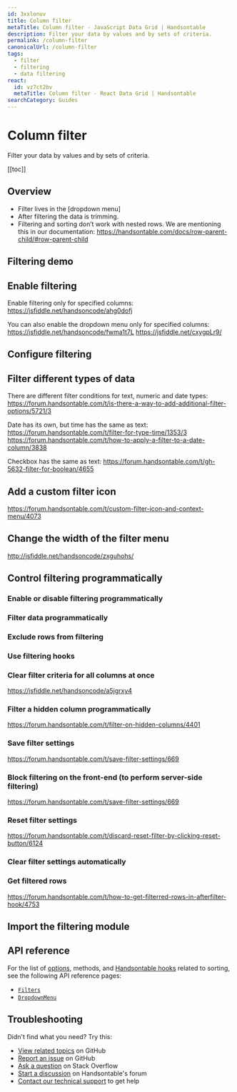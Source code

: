 ```yaml
---
id: 3xxlonuv
title: Column filter
metaTitle: Column filter - JavaScript Data Grid | Handsontable
description: Filter your data by values and by sets of criteria.
permalink: /column-filter
canonicalUrl: /column-filter
tags:
  - filter
  - filtering
  - data filtering
react:
  id: vz7ct2bv
  metaTitle: Column filter - React Data Grid | Handsontable
searchCategory: Guides
---
```


# Column filter

Filter your data by values and by sets of criteria.

[[toc]]

## Overview

- Filter lives in the [dropdown menu]
- After filtering the data is trimming.
- Filtering and sorting don’t work with nested rows. We are mentioning this in our documentation: https://handsontable.com/docs/row-parent-child/#row-parent-child

## Filtering demo

## Enable filtering

Enable filtering only for specified columns: https://jsfiddle.net/handsoncode/ahg0dofj

You can also enable the dropdown menu only for specified columns:
https://jsfiddle.net/handsoncode/fwma1t7L
https://jsfiddle.net/cxygpLr9/

## Configure filtering

## Filter different types of data

There are different filter conditions for text, numeric and date types:
https://forum.handsontable.com/t/is-there-a-way-to-add-additional-filter-options/5721/3

Date has its own, but time has the same as text: https://forum.handsontable.com/t/filter-for-type-time/1353/3
https://forum.handsontable.com/t/how-to-apply-a-filter-to-a-date-column/3838

Checkbox has the same as text: https://forum.handsontable.com/t/gh-5632-filter-for-boolean/4655



## Add a custom filter icon

https://forum.handsontable.com/t/custom-filter-icon-and-context-menu/4073

## Change the width of the filter menu

http://jsfiddle.net/handsoncode/zxguhohs/

## Control filtering programmatically

### Enable or disable filtering programmatically

### Filter data programmatically

### Exclude rows from filtering

### Use filtering hooks

### Clear filter criteria for all columns at once

https://jsfiddle.net/handsoncode/a5jgrxy4

### Filter a hidden column programmatically

https://forum.handsontable.com/t/filter-on-hidden-columns/4401

### Save filter settings

https://forum.handsontable.com/t/save-filter-settings/669

### Block filtering on the front-end (to perform server-side filtering)

https://forum.handsontable.com/t/save-filter-settings/669

### Reset filter settings

https://forum.handsontable.com/t/discard-reset-filter-by-clicking-reset-button/6124

### Clear filter settings automatically

### Get filtered rows

https://forum.handsontable.com/t/how-to-get-filterred-rows-in-afterfilter-hook/4753

## Import the filtering module

## API reference

For the list of [options](@/guides/getting-started/configuration-options.md), methods, and
[Handsontable hooks](@/guides/getting-started/events-and-hooks.md) related to sorting, see the
following API reference pages:

- [`Filters`](@/api/filters.md)
- [`DropdownMenu`](@/api/dropdownMenu.md)

## Troubleshooting

Didn't find what you need? Try this:

- [View related topics](https://github.com/handsontable/handsontable/labels/Filtering) on GitHub
- [Report an issue](https://github.com/handsontable/handsontable/issues/new/choose) on GitHub
- [Ask a question](https://stackoverflow.com/questions/tagged/handsontable) on Stack Overflow
- [Start a discussion](https://forum.handsontable.com/c/getting-help/questions) on Handsontable's
  forum
- [Contact our technical support](https://handsontable.com/contact?category=technical_support) to
  get help
